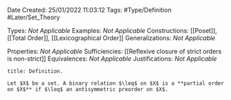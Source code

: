 <div class="topSpace"></div>

Date Created: 25/01/2022 11:03:12
Tags: #Type/Definition #Later/Set_Theory

Types: <i>Not Applicable</i>
Examples: <i>Not Applicable</i>
Constructions: [[Poset]], [[Total Order]], [[Lexicographical Order]]
Generalizations: <i>Not Applicable</i>

Properties: <i>Not Applicable</i>
Sufficiencies: [[Reflexive closure of strict orders is non-strict]]
Equivalences: <i>Not Applicable</i>
Justifications: <i>Not Applicable</i>

``` ad-Definition
title: Definition.

Let $X$ be a set. A binary relation $\leq$ on $X$ is a **partial order on $X$** if $\leq$ an antisymmetric preorder on $X$.

```
